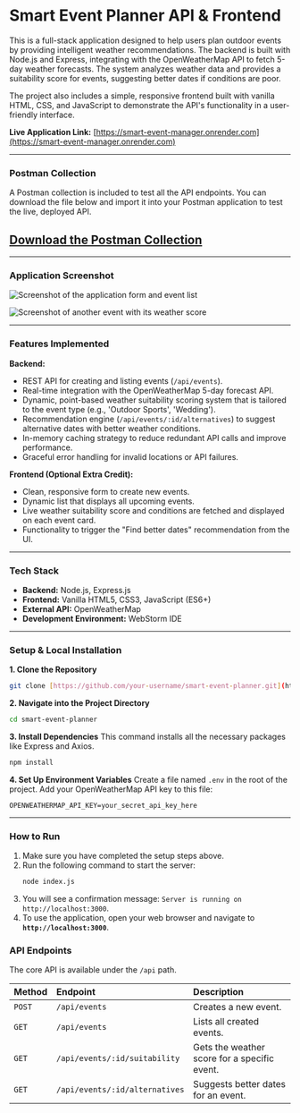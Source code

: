 # Smart Event Planner API & Frontend

This is a full-stack application designed to help users plan outdoor events by providing intelligent weather recommendations. The backend is built with Node.js and Express, integrating with the OpenWeatherMap API to fetch 5-day weather forecasts. The system analyzes weather data and provides a suitability score for events, suggesting better dates if conditions are poor.

The project also includes a simple, responsive frontend built with vanilla HTML, CSS, and JavaScript to demonstrate the API's functionality in a user-friendly interface.

**Live Application Link:** [https://smart-event-manager.onrender.com](https://smart-event-manager.onrender.com)

---
### Postman Collection

A Postman collection is included to test all the API endpoints. You can download the file below and import it into your Postman application to test the live, deployed API.

[**Download the Postman Collection**](./Smart.Event.Planner.API.postman_collection.json)
---

---

### Application Screenshot

![Screenshot of the application form and event list](https://github.com/user-attachments/assets/6933812b-d58c-4b9b-9837-8213e1287634)

![Screenshot of another event with its weather score](https://github.com/user-attachments/assets/e9a0cde2-5bb0-47ac-a0ab-ba9ee1ea6c8a)

---

### Features Implemented

**Backend:**
-   REST API for creating and listing events (`/api/events`).
-   Real-time integration with the OpenWeatherMap 5-day forecast API.
-   Dynamic, point-based weather suitability scoring system that is tailored to the event type (e.g., 'Outdoor Sports', 'Wedding').
-   Recommendation engine (`/api/events/:id/alternatives`) to suggest alternative dates with better weather conditions.
-   In-memory caching strategy to reduce redundant API calls and improve performance.
-   Graceful error handling for invalid locations or API failures.

**Frontend (Optional Extra Credit):**
-   Clean, responsive form to create new events.
-   Dynamic list that displays all upcoming events.
-   Live weather suitability score and conditions are fetched and displayed on each event card.
-   Functionality to trigger the "Find better dates" recommendation from the UI.

---

### Tech Stack

-   **Backend:** Node.js, Express.js
-   **Frontend:** Vanilla HTML5, CSS3, JavaScript (ES6+)
-   **External API:** OpenWeatherMap
-   **Development Environment:** WebStorm IDE

---

### Setup & Local Installation

**1. Clone the Repository**
   ```bash
   git clone [https://github.com/your-username/smart-event-planner.git](https://github.com/your-username/smart-event-planner.git)
   ```

**2. Navigate into the Project Directory**
   ```bash
   cd smart-event-planner
   ```

**3. Install Dependencies**
   This command installs all the necessary packages like Express and Axios.
   ```bash
   npm install
   ```

**4. Set Up Environment Variables**
   Create a file named `.env` in the root of the project. Add your OpenWeatherMap API key to this file:
   ```
   OPENWEATHERMAP_API_KEY=your_secret_api_key_here
   ```

---

### How to Run

1.  Make sure you have completed the setup steps above.
2.  Run the following command to start the server:
    ```bash
    node index.js
    ```
3.  You will see a confirmation message: `Server is running on http://localhost:3000`.
4.  To use the application, open your web browser and navigate to **`http://localhost:3000`**.

### API Endpoints

The core API is available under the `/api` path.

| Method | Endpoint                       | Description                                |
| :----- | :----------------------------- | :----------------------------------------- |
| `POST` | `/api/events`                  | Creates a new event.                       |
| `GET`  | `/api/events`                  | Lists all created events.                  |
| `GET`  | `/api/events/:id/suitability`  | Gets the weather score for a specific event. |
| `GET`  | `/api/events/:id/alternatives` | Suggests better dates for an event.        |
